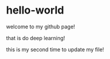 # hello-world
 
 welcome to my github page!

that is do deep learning!


this is my second time to update my file!
